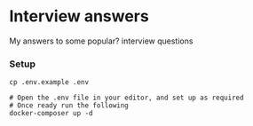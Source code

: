 # Interview answers
My answers to some popular? interview questions

### Setup

```
cp .env.example .env

# Open the .env file in your editor, and set up as required
# Once ready run the following
docker-composer up -d
```